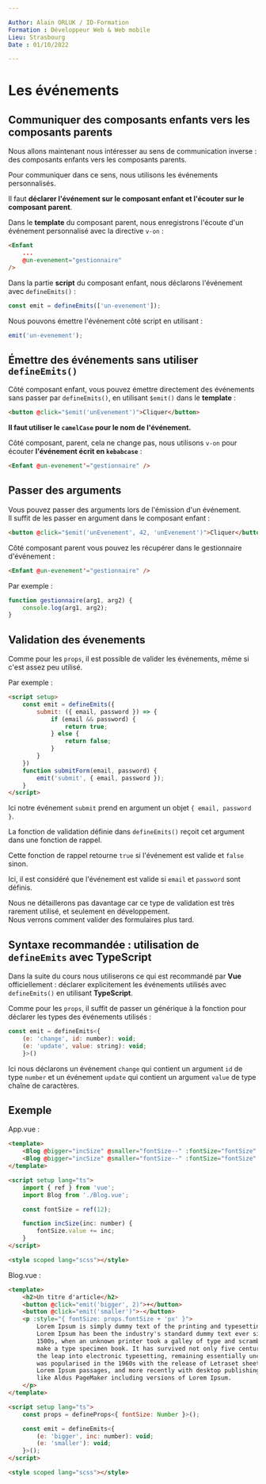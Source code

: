 ```yaml
---

Author: Alain ORLUK / ID-Formation  
Formation : Développeur Web & Web mobile  
Lieu: Strasbourg
Date : 01/10/2022 

---
```

# **Les événements**

## **Communiquer des composants enfants vers les composants parents**

Nous allons maintenant nous intéresser au sens de communication inverse : des composants enfants vers les composants parents.  

Pour communiquer dans ce sens, nous utilisons les événements personnalisés.  

Il faut **déclarer l'événement sur le composant enfant et l'écouter sur le composant parent**.  

Dans le **template** du composant parent, nous enregistrons l'écoute d'un événement personnalisé avec la directive `v-on` :  

```html
<Enfant
    ...
    @un-evenement="gestionnaire"
/>
```

Dans la partie **script** du composant enfant, nous déclarons l'événement avec `defineEmits()` :  

```js
const emit = defineEmits(['un-evenement']);
```

Nous pouvons émettre l'événement côté script en utilisant :  

```js
emit('un-evenement');
```

## **Émettre des événements sans utiliser `defineEmits()`**

Côté composant enfant, vous pouvez émettre directement des événements sans passer par `defineEmits()`, en utilisant `$emit()` dans le **template** :  

```html
<button @click="$emit('unEvenement')">Cliquer</button>
```

**Il faut utiliser le `camelCase` pour le nom de l'événement.**  

Côté composant, parent, cela ne change pas, nous utilisons `v-on` pour écouter **l'événement écrit en `kebabcase`** :  

```html
<Enfant @un-evenement'="gestionnaire" />
```

## **Passer des arguments**

Vous pouvez passer des arguments lors de l'émission d'un événement.  
Il suffit de les passer en argument dans le composant enfant :  

```html
<button @click="$emit('unEvenement', 42, 'unEvenement')">Cliquer</button>
```

Côté composant parent vous pouvez les récupérer dans le gestionnaire d'événement :  

```html
<Enfant @un-evenement'="gestionnaire" />
```

Par exemple :  

```js
function gestionnaire(arg1, arg2) {
    console.log(arg1, arg2);
}
```

## **Validation des évenements**

Comme pour les `props`, il est possible de valider les événements, même si c'est assez peu utilisé.  

Par exemple :  

```html
<script setup>
    const emit = defineEmits({
        submit: ({ email, password }) => {
            if (email && password) {
                return true;
            } else {
                return false;
            }
        }
    })
    function submitForm(email, password) {
        emit('submit', { email, password });
    }
</script>
```

Ici notre événement `submit` prend en argument un objet `{ email, password }`.  

La fonction de validation définie dans `defineEmits()` reçoit cet argument dans une fonction de rappel.  

Cette fonction de rappel retourne `true` si l'événement est valide et `false` sinon.  

Ici, il est considéré que l'événement est valide si `email` et `password` sont définis.  

Nous ne détaillerons pas davantage car ce type de validation est très rarement utilisé, et seulement en développement.  
Nous verrons comment valider des formulaires plus tard.  

## **Syntaxe recommandée : utilisation de `defineEmits` avec TypeScript**

Dans la suite du cours nous utiliserons ce qui est recommandé par **Vue** officiellement : déclarer explicitement les événements utilisés avec `defineEmits()` en utilisant **TypeScript**.  

Comme pour les `props`, il suffit de passer un générique à la fonction pour déclarer les types des événements utilisés :  

```js
const emit = defineEmits<{
    (e: 'change', id: number): void;
    (e: 'update', value: string): void;
    }>()
```

Ici nous déclarons un événement `change` qui contient un argument `id` de type `number` et un événement `update` qui contient un argument `value` de type chaîne de caractères.  

## **Exemple**

App.vue :

```html
<template>
    <Blog @bigger="incSize" @smaller="fontSize--" :fontSize="fontSize" />
    <Blog @bigger="incSize" @smaller="fontSize--" :fontSize="fontSize" />
</template>

<script setup lang="ts">
    import { ref } from 'vue';
    import Blog from './Blog.vue';

    const fontSize = ref(12);

    function incSize(inc: number) {
        fontSize.value += inc;
    }
</script>

<style scoped lang="scss"></style>
```

Blog.vue :

```html
<template>
    <h2>Un titre d'article</h2>
    <button @click="emit('bigger', 2)">+</button>
    <button @click="emit('smaller')">-</button>
    <p :style="{ fontSize: props.fontSize + 'px' }">
        Lorem Ipsum is simply dummy text of the printing and typesetting industry.
        Lorem Ipsum has been the industry's standard dummy text ever since the
        1500s, when an unknown printer took a galley of type and scrambled it to
        make a type specimen book. It has survived not only five centuries, but also
        the leap into electronic typesetting, remaining essentially unchanged. It
        was popularised in the 1960s with the release of Letraset sheets containing
        Lorem Ipsum passages, and more recently with desktop publishing software
        like Aldus PageMaker including versions of Lorem Ipsum.
    </p>
</template>

<script setup lang="ts">
    const props = defineProps<{ fontSize: Number }>();

    const emit = defineEmits<{
        (e: 'bigger', inc: number): void;
        (e: 'smaller'): void;
    }>();
</script>

<style scoped lang="scss"></style>
```
